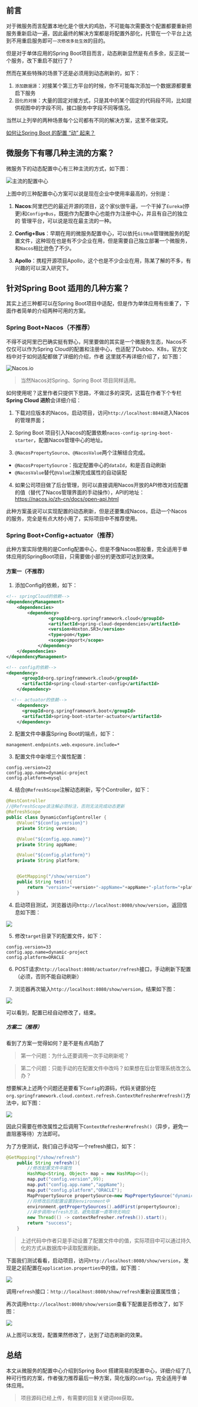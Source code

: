 ## 前言
对于微服务而言配置本地化是个很大的鸡肋，不可能每次需要改个配置都要重新把服务重新启动一遍，因此最终的解决方案都是将配置外部化，托管在一个平台上达到不用重启服务即可`一次修改多处生效`的目的。

但是对于单体应用的Spring Boot项目而言，动态刷新显然是有点多余，反正就一个服务，改下重启不就行了？

然而在某些特殊的场景下还是必须用到动态刷新的，如下：
1. `添加数据源`：对接某个第三方平台的时候，你不可能每次添加一个数据源都要重启下服务
2. `固化的对接`：大量的固定对接方式，只是其中的某个固定的代码段不同，比如提供视图中的字段不同，接口服务中字段不同等情况。

当然以上列举的两种场景每个公司都有不同的解决方案，这里不做深究。

[如何让Spring Boot 的配置 “动” 起来？](https://mp.weixin.qq.com/s?__biz=MzU3MDAzNDg1MA==&mid=2247491723&idx=1&sn=4f335dfab579aac6cd40455d88f74fdb&chksm=fcf73f46cb80b6503898214461b5fe173319e46da76d8b5de531db6588a30cb0ccadf53fbdb6&token=381464093&lang=zh_CN#rd)

## 微服务下有哪几种主流的方案？

微服务下的动态配置中心有三种主流的方式，如下图：

![主流的配置中心](https://www.java-family.cn/BlogImage/%E5%8A%A8%E6%80%81%E5%88%B7%E6%96%B0%E9%85%8D%E7%BD%AE/1.png)

上图中的三种配置中心方案可以说是现在企业中使用率最高的，分别是：
1. **Nacos**:阿里巴巴的最近开源的项目，这个家伙很牛逼，一个干掉了`Eureka`(停更)和`Config+Bus`，既能作为配置中心也能作为注册中心，并且有自己的独立的 管理平台，可以说是现在最主流的一种。

2. **Config+Bus**：早期在用的微服务配置中心，可以依托`GitHub`管理微服务的配置文件，这种现在也是有不少企业在用，但是需要自己独立部署一个微服务，和`Nacos`相比逊色了不少。

3. **Apollo**：携程开源项目Apollo，这个也是不少企业在用，陈某了解的不多，有兴趣的可以深入研究下。


## 针对Spring Boot 适用的几种方案？

其实上述三种都可以在Spring Boot项目中适配，但是作为单体应用有些重了，下面作者简单的介绍两种可用的方案。

### Spring Boot+Nacos（不推荐）

不得不说阿里巴巴确实挺有野心，阿里要做的其实是一个微服务生态，Nacos不仅仅可以作为Spring Cloud的配置和注册中心，也适配了Dubbo、K8s，官方文档中对于如何适配都做了详细的介绍，作者 这里就不再详细介绍了，如下图：

![Nacos.io](https://www.java-family.cn/BlogImage/%E5%8A%A8%E6%80%81%E5%88%B7%E6%96%B0%E9%85%8D%E7%BD%AE/2.png)

> 当然Nacos对Spring、Spring Boot 项目同样适用。

如何使用呢？这里作者只提供下思路，不做过多的深究，这篇在作者下个专栏**Spring Cloud 进阶**会详细介绍：
1. 下载对应版本的Nacos，启动项目，访问`http://localhost:8848`进入Nacos的管理界面；

2. Spring Boot 项目引入Nacos的配置依赖`nacos-config-spring-boot-starter`，配置Nacos管理中心的地址。

3. `@NacosPropertySource`、`@NacosValue`两个注解结合完成。
  - `@NacosPropertySource`：指定配置中心的`dataId`，和是否自动刷新
  - `@NacosValue`替代`@Value`注解完成属性的自动装配
4. 如果公司项目做了后台管理，则可以直接调用Nacos开放的API修改对应配置的值（替代了Nacos管理界面的手动操作），API的地址：https://nacos.io/zh-cn/docs/open-api.html

此种方案虽说可以实现配置的动态刷新，但是还要集成Nacos，启动一个Nacos的服务，完全是有点大材小用了，实际项目中不推荐使用。

### Spring Boot+Config+actuator（推荐）

此种方案实际使用的是Config配置中心，但是不像Nacos那般重，完全适用于单体应用的SpringBoot项目，只需要做小部分的更改即可达到效果。

#### 方案一（不推荐）

1. 添加Config的依赖，如下：
```xml
<!-- springCloud的依赖-->
<dependencyManagement>
    <dependencies>
        <dependency>
                <groupId>org.springframework.cloud</groupId>
                <artifactId>spring-cloud-dependencies</artifactId>
                <version>Hoxton.SR3</version>
                <type>pom</type>
                <scope>import</scope>
            </dependency>
    </dependencies>
</dependencyManagement>

<!-- config的依赖-->
<dependency>
      <groupId>org.springframework.cloud</groupId>
      <artifactId>spring-cloud-starter-config</artifactId>
    </dependency>

  <!-- actuator的依赖-->
    <dependency>
      <groupId>org.springframework.boot</groupId>
      <artifactId>spring-boot-starter-actuator</artifactId>
    </dependency>
```

2. 配置文件中暴露Spring Boot的端点，如下：
```properties
management.endpoints.web.exposure.include=*
```

3. 配置文件中新增三个属性配置：
```properties
config.version=22
config.app.name=dynamic-project
config.platform=mysql
```

4. 结合`@RefreshScope`注解动态刷新，写个Controller，如下：

```java
@RestController
//@RefreshScope该注解必须标注，否则无法完成动态更新
@RefreshScope
public class DynamicConfigController {
    @Value("${config.version}")
    private String version;

    @Value("${config.app.name}")
    private String appName;

    @Value("${config.platform}")
    private String platform;


    @GetMapping("/show/version")
    public String test(){
        return "version="+version+"-appName="+appName+"-platform="+platform;
    }
```

4. 启动项目测试，浏览器访问`http://localhost:8080/show/version`，返回信息如下图：

![](https://www.java-family.cn/BlogImage/%E5%8A%A8%E6%80%81%E5%88%B7%E6%96%B0%E9%85%8D%E7%BD%AE/3.png)

5. 修改`target`目录下的配置文件，如下：
```properties
config.version=33
config.app.name=dynamic-project
config.platform=ORACLE
```

6. POST请求`http://localhost:8080/actuator/refresh`接口，手动刷新下配置（必须，否则不能自动刷新）

7. 浏览器再次输入`http://localhost:8080/show/version`，结果如下图：

![](https://www.java-family.cn/BlogImage/%E5%8A%A8%E6%80%81%E5%88%B7%E6%96%B0%E9%85%8D%E7%BD%AE/4.png)

可以看到，配置已经自动修改了，结束。

##### 方案二（推荐）

看到了方案一觉得如何？是不是有点鸡肋了

> 第一个问题：为什么还要调用一次手动刷新呢？

> 第二个问题：只能手动的在配置文件中改吗？如果想在后台管理系统改怎么办？

想要解决上述两个问题还是要看下`Config`的源码，代码关键部分在`org.springframework.cloud.context.refresh.ContextRefresher#refresh()`方法中，如下图：

![](https://www.java-family.cn/BlogImage/%E5%8A%A8%E6%80%81%E5%88%B7%E6%96%B0%E9%85%8D%E7%BD%AE/5.png)

因此只需要在修改属性之后调用下`ContextRefresher#refresh()`（异步，避免一直阻塞等待）方法即可。

为了方便测试，我们自己手动写一个refresh接口，如下：
```java
@GetMapping("/show/refresh")
    public String refresh(){
        //修改配置文件中属性
        HashMap<String, Object> map = new HashMap<>();
        map.put("config.version",99);
        map.put("config.app.name","appName");
        map.put("config.platform","ORACLE");
        MapPropertySource propertySource=new MapPropertySource("dynamic",map);
        //将修改后的配置设置到environment中
        environment.getPropertySources().addFirst(propertySource);
        //异步调用refresh方法，避免阻塞一直等待无响应
        new Thread(() -> contextRefresher.refresh()).start();
        return "success";
    }
```

> 上述代码中作者只是手动设置了配置文件中的值，实际项目中可以通过持久化的方式从数据库中读取配置刷新。

下面我们测试看看，启动项目，访问`http://localhost:8080/show/version`，发现是之前配置在`application.properties`中的值，如下图：

![](https://www.java-family.cn/BlogImage/%E5%8A%A8%E6%80%81%E5%88%B7%E6%96%B0%E9%85%8D%E7%BD%AE/3.png)

调用`refresh`接口：`http://localhost:8080/show/refresh`重新设置属性值；

再次调用`http://localhost:8080/show/version`查看下配置是否修改了，如下图：

![](https://www.java-family.cn/BlogImage/%E5%8A%A8%E6%80%81%E5%88%B7%E6%96%B0%E9%85%8D%E7%BD%AE/6.png)

从上图可以发现，配置果然修改了，达到了动态刷新的效果。


## 总结

本文从微服务的配置中心介绍到Spring Boot 搭建简易的配置中心，详细介绍了几种可行性的方案，作者强力推荐最后一种方案，简化版的`Config`，完全适用于单体应用。

> 项目源码已经上传，有需要的回复关键词`008`获取。



























